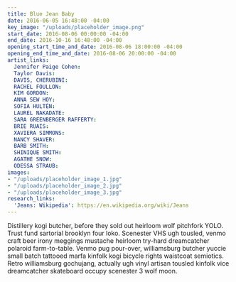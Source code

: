 ```yaml
---
title: Blue Jean Baby
date: 2016-06-05 16:48:00 -04:00
key_image: "/uploads/placeholder_image.png"
start_date: 2016-08-06 00:00:00 -04:00
end_date: 2016-10-16 16:48:00 -04:00
opening_start_time_and_date: 2016-08-06 18:00:00 -04:00
opening_end_time_and_date: 2016-08-06 20:00:00 -04:00
artist_links:
  Jennifer Paige Cohen: 
  Taylor Davis: 
  DAVIS, CHERUBINI: 
  RACHEL FOULLON: 
  KIM GORDON: 
  ANNA SEW HOY: 
  SOFIA HULTÉN: 
  LAUREL NAKADATE: 
  SARA GREENBERGER RAFFERTY: 
  BRIE RUAIS: 
  XAVIERA SIMMONS: 
  NANCY SHAVER: 
  BARB SMITH: 
  SHINIQUE SMITH: 
  AGATHE SNOW: 
  ODESSA STRAUB: 
images:
- "/uploads/placeholder_image_1.jpg"
- "/uploads/placeholder_image_2.jpg"
- "/uploads/placeholder_image_3.jpg"
research_links:
  'Jeans: Wikipedia': https://en.wikipedia.org/wiki/Jeans
---
```


Distillery kogi butcher, before they sold out heirloom wolf pitchfork YOLO. Trust fund sartorial brooklyn four loko. Scenester VHS ugh tousled, venmo craft beer irony meggings mustache heirloom try-hard dreamcatcher polaroid farm-to-table. Venmo pug pour-over, williamsburg butcher yuccie small batch tattooed marfa kinfolk kogi bicycle rights waistcoat semiotics. Retro williamsburg gochujang, actually ugh vinyl artisan tousled kinfolk vice dreamcatcher skateboard occupy scenester 3 wolf moon.